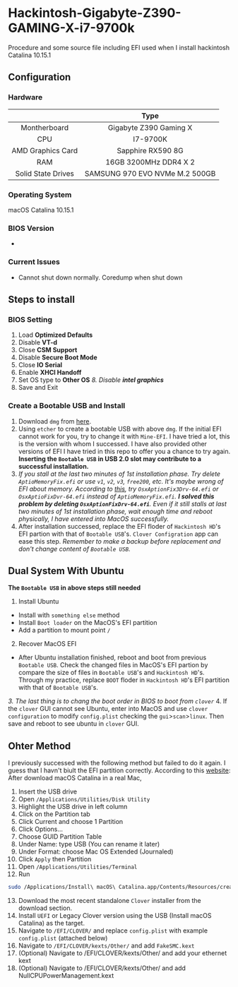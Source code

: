# Hackintosh-Gigabyte-Z390-GAMING-X-i7-9700k
Procedure and some source file including EFI used when I install hackintosh Catalina 10.15.1

## Configuration

### Hardware 

|   |  Type |
| :------------: | :------------: |
| Montherboard | Gigabyte Z390 Gaming X  |
| CPU |  I7-9700K |
| AMD Graphics Card | Sapphire RX590 8G |
| RAM |  16GB 3200MHz DDR4 X 2 |
| Solid State Drives | SAMSUNG 970 EVO NVMe M.2 500GB |


### Operating System
macOS Catalina 10.15.1

### BIOS Version
- 

### Current Issues
- Cannot shut down normally. Coredump when shut down

## Steps to install

### BIOS Setting
1. Load __Optimized Defaults__
2. Disable __VT-d__
3. Close __CSM Support__
4. Disable __Secure Boot Mode__
5. Close __IO Serial__
6. Enable __XHCI Handoff__
7. Set OS type to __Other OS__
*8. Disable __intel graphics__*
9. Save and Exit

### Create a Bootable USB and Install
1. Download `dmg` from [here](https://blog.daliansky.net/macOS-Catalina-10.15.1-19B88-Release-version-with-Clover-5098-original-image-Double-EFI-Version.html).
2. Using `etcher` to create a bootable USB with above `dmg`. If the initial EFI cannot work for you, try to change it with `Mine-EFI`. I have tried a lot, this is the version with whom I successed. I have also provided other versions of EFI I have tried in this repo to offer you a chance to try again. __Inserting the `Bootable USB` in USB 2.0 slot may contribute to a successful installation.__
3. *If you stall at the last two minutes of 1st installation phase. Try delete `AptioMemoryFix.efi` or use `v1`, `v2`, `v3`, `free200`, etc. It's maybe wrong of EFI about memory. According to [this](http://bbs.pcbeta.com/viewthread-1799596-2-1.html), try `OsxAptionFix3Drv-64.efi` or `OsxAptioFixDvr-64.efi` instead of `AptioMemoryFix.efi`. __I solved this problem by deleting `OsxAptionFixDrv-64.efi`__. Even if it still stalls at last two minutes of 1st installation phase, wait enough time and reboot physically, I have entered into MacOS successfully.* 
4. After installation successed, replace the EFI floder of `Hackintosh HD`'s EFI partion with that of `Bootable USB`'s. `Clover Configration` app can ease this step. _Remember to make a backup before replacement and don't change content of `Bootable USB`._

## Dual System With Ubuntu
__The `Bootable USB` in above steps still needed__
1. Install Ubuntu
- Install with `something else` method
- Install `Boot loader` on the MacOS's EFI partition
- Add a partition to mount point `/`

2. Recover MacOS EFI
- After Ubuntu installation finished, reboot and boot from previous `Bootable USB`. Check the changed files in MacOS's EFI partion by compare the size of files in `Bootable USB`'s and `Hackintosh HD`'s. Through my practice, replace `BOOT` floder in `Hackintosh HD`'s EFI partition with that of `Bootable USB`'s.

*3. The last thing is to chang the boot order in BIOS to boot from `clover`*
4. If the `clover` GUI cannot see Ubuntu, enter into MacOS and use `clover configuration` to modify `config.plist` checking the `gui`>`scan`>`linux`. Then save and reboot to see ubuntu in `clover` GUI.

## Ohter Method
I previously successed with the following method but failed to do it again. I guess that I havn't biult the EFI partition correctly.
According to this [website](https://www.tonymacx86.com/threads/how-to-create-a-macos-catalina-public-beta-installation-usb.278188/):
After download macOS Catalina in a real Mac,
1. Insert the USB drive
2. Open `/Applications/Utilities/Disk Utility`
3. Highlight the USB drive in left column
4. Click on the Partition tab
5. Click Current and choose 1 Partition
6. Click Options...
7. Choose GUID Partition Table
8. Under Name: type USB (You can rename it later)
9. Under Format: choose Mac OS Extended (Journaled)
10. Click `Apply` then Partition
11. Open `/Applications/Utilities/Terminal`
12. Run
```bash
sudo /Applications/Install\ macOS\ Catalina.app/Contents/Resources/createinstallmedia --volume /Volumes/USB /Applications/Install\ macOS\ Catalina.app --nointeraction
```
13. Download the most recent standalone `Clover` installer from the download section.
14. Install `UEFI` or Legacy Clover version using the USB (Install macOS Catalina) as the target.
15. Navigate to `/EFI/CLOVER/` and replace `config.plist` with example `config.plist` (attached below)
16. Navigate to `/EFI/CLOVER/kexts/Other/` and add `FakeSMC.kext`
17. (Optional) Navigate to /EFI/CLOVER/kexts/Other/ and add your ethernet kext
18. (Optional) Navigate to /EFI/CLOVER/kexts/Other/ and add NullCPUPowerManagement.kext
